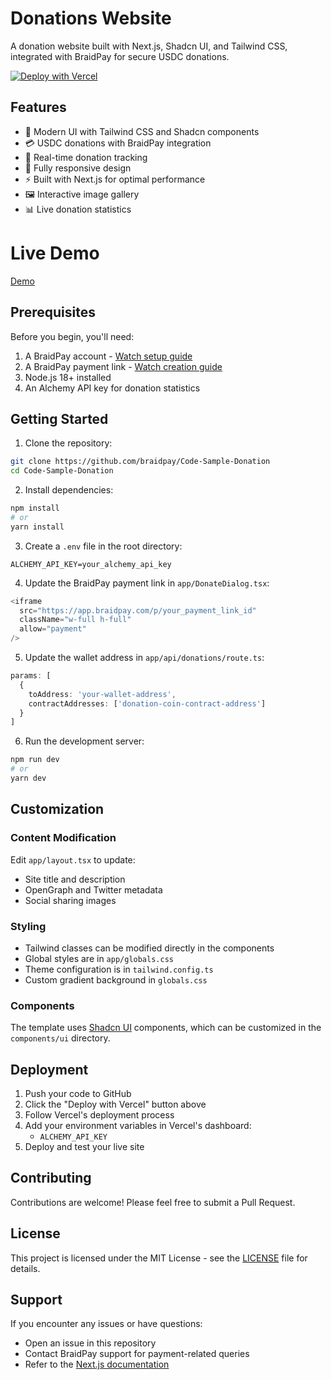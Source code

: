 # Donations Website

A donation website built with Next.js, Shadcn UI, and Tailwind CSS, integrated with BraidPay for secure USDC donations.

[![Deploy with Vercel](https://vercel.com/button)](https://vercel.com/new/clone?repository-url=https://github.com/braidpay/Code-Sample-Donation)

## Features

- 🎨 Modern UI with Tailwind CSS and Shadcn components
- 💳 USDC donations with BraidPay integration
- 🔄 Real-time donation tracking
- 📱 Fully responsive design
- ⚡ Built with Next.js for optimal performance
- 🖼️ Interactive image gallery
- 📊 Live donation statistics

# Live Demo
[Demo](http://impact.braidpay.com/lafire)

## Prerequisites

Before you begin, you'll need:

1. A BraidPay account - [Watch setup guide](https://youtu.be/qGZ4zG4Vt94)
2. A BraidPay payment link - [Watch creation guide](https://youtu.be/kqhYSC8063Y)
3. Node.js 18+ installed
4. An Alchemy API key for donation statistics

## Getting Started

1. Clone the repository:
```bash
git clone https://github.com/braidpay/Code-Sample-Donation
cd Code-Sample-Donation
```

2. Install dependencies:
```bash
npm install
# or
yarn install
```

3. Create a `.env` file in the root directory:
```env
ALCHEMY_API_KEY=your_alchemy_api_key
```

4. Update the BraidPay payment link in `app/DonateDialog.tsx`:
```typescript
<iframe
  src="https://app.braidpay.com/p/your_payment_link_id"
  className="w-full h-full"
  allow="payment"
/>
```

5. Update the wallet address in `app/api/donations/route.ts`:
```typescript
params: [
  {
    toAddress: 'your-wallet-address',
    contractAddresses: ['donation-coin-contract-address']
  }
]
```

6. Run the development server:
```bash
npm run dev
# or
yarn dev
```

## Customization

### Content Modification
Edit `app/layout.tsx` to update:
- Site title and description
- OpenGraph and Twitter metadata
- Social sharing images

### Styling
- Tailwind classes can be modified directly in the components
- Global styles are in `app/globals.css`
- Theme configuration is in `tailwind.config.ts`
- Custom gradient background in `globals.css`

### Components
The template uses [Shadcn UI](https://ui.shadcn.com/) components, which can be customized in the `components/ui` directory.

## Deployment

1. Push your code to GitHub
2. Click the "Deploy with Vercel" button above
3. Follow Vercel's deployment process
4. Add your environment variables in Vercel's dashboard:
   - `ALCHEMY_API_KEY`
5. Deploy and test your live site

## Contributing

Contributions are welcome! Please feel free to submit a Pull Request.

## License

This project is licensed under the MIT License - see the [LICENSE](LICENSE) file for details.

## Support

If you encounter any issues or have questions:
- Open an issue in this repository
- Contact BraidPay support for payment-related queries
- Refer to the [Next.js documentation](https://nextjs.org/docs)
